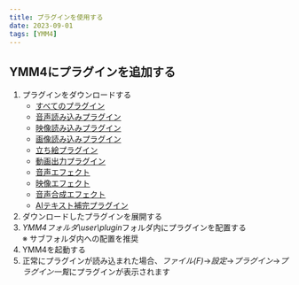 ```yaml
---
title: プラグインを使用する
date: 2023-09-01
tags: [YMM4]
---
```

## YMM4にプラグインを追加する
1. プラグインをダウンロードする
   - [すべてのプラグイン](https://github.com/topics/ymm4-plugin)
   - [音声読み込みプラグイン](https://github.com/topics/ymm4-audio-source)
   - [映像読み込みプラグイン](https://github.com/topics/ymm4-video-source)
   - [画像読み込みプラグイン](https://github.com/topics/ymm4-image-source)
   - [立ち絵プラグイン](https://github.com/topics/ymm4-tachie)
   - [動画出力プラグイン](https://github.com/topics/ymm4-video-writer)
   - [音声エフェクト](https://github.com/topics/ymm4-audio-effect)
   - [映像エフェクト](https://github.com/topics/ymm4-video-effect)
   - [音声合成エフェクト](https://github.com/topics/ymm4-voice)
   - [AIテキスト補完プラグイン](https://github.com/topics/ymm4-text-completion)
1. ダウンロードしたプラグインを展開する
1. *YMM4フォルダ\user\plugin*フォルダ内にプラグインを配置する  
   ※ サブフォルダ内への配置を推奨
1. YMM4を起動する
1. 正常にプラグインが読み込まれた場合、*ファイル(F)*→*設定*→*プラグイン*→*プラグイン一覧*にプラグインが表示されます